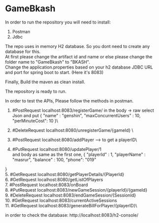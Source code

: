 # GameBkash

In order to run the repository you will need to install: 
1. Postman
2. Jdbc

The repo uses in memory H2 database. So you dont need to create any database for this. \
At first please change the artifact id and name or else please change the folder name to "GameBkash" to "BKASH".\
Change the application.properties based on your h2 database JDBC URL and port for spring boot to start. (Here it's 8083)

Finally, Build the maven as clean install. 

The repository is ready to run. 

In order to test the APIs, Please follow the methods in postman.

1. #PostRequest localhost:8083/registerGame/ 
in the body -> raw select Json and put 
{
        "name" : "genshin",
        "maxConcurrentUsers" : 10,
        "perMinuteCost": 10
}\

2. #DeleteRequest localhost:8080/unregisterGame/{gameId} \
3. #PostRequest localhost:8080/addPlayer  --> to get a playerID\
4. #PutRequest localhost:8080/updatePlayer/1\
and body as same as the first one, 
{
    "playerId" : 1,
    "playerName" : "masrur",
    "balance" : 100,
    "phone": "019"

}\
5. #GetRequest localhost:8080/getPlayerDetails/{PlayerId}\
6. #GetRequest localhost:8080/getListOfPlayers\
7. #PostRequest localhost:8083/onBoard\
8. #PutRequest localhost:8083/newGameSession/{playerId}/{gameId}\
9. #DeleteRequest localhost:8083/endGameSession/{SessionId}\
10. #GetRequest localhost:8083/currentActiveSessions\
11. #GetRequest localhost:8083/generateBillForPlayer/{playerID}\


in order to check the database: http://localhost:8083/h2-console/
